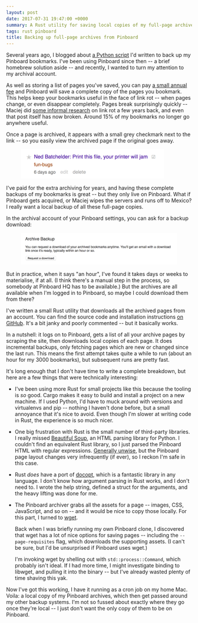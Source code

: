 ```yaml
---
layout: post
date: 2017-07-31 19:47:00 +0000
summary: A Rust utility for saving local copies of my full-page archives from Pinboard.
tags: rust pinboard
title: Backing up full-page archives from Pinboard
---
```


Several years ago, I blogged about [a Python script][python] I'd written to back up my Pinboard bookmarks.
I've been using Pinboard since then -- a brief homebrew solution aside -- and recently, I wanted to turn my attention to my archival account.

[python]: /2013/03/pinboard-backups

As well as storing a list of pages you've saved, you can pay [a small annual fee][upgrade] and Pinboard will save a complete copy of the pages you bookmark.
This helps keep your bookmarks useful in the face of link rot -- when pages change, or even disappear completely.
Pages break surprisingly quickly -- Maciej did [some informal research][link_rot] on link rot a few years back, and even that post itself has now broken.
Around 15% of my bookmarks no longer go anywhere useful.

[upgrade]: https://pinboard.in/upgrade/
[link_rot]: http://web.archive.org/web/20170707013231/https://blog.pinboard.in/2011/05/remembrance_of_links_past/

Once a page is archived, it appears with a small grey checkmark next to the link -- so you easily view the archived page if the original goes away.

<figure style="max-width: 388px;">
  <img src="/images/2017/pinboard_archive.png">
</figure>

I've paid for the extra archiving for years, and having these complete backups of my bookmarks is great -- but they only live on Pinboard.
What if Pinboard gets acquired, or Maciej wipes the servers and runs off to Mexico?
I really want a local backup of all these full-page copies.

<!-- summary -->

In the archival account of your Pinboard settings, you can ask for a backup download:

<figure style="max-width: 628px;">
  <img src="/images/2017/archive_backup.png">
</figure>

But in practice, when it says "an hour", I've found it takes days or weeks to materialise, if at all.
(I think there's a manual step in the process, so somebody at Pinboard&nbsp;HQ has to be available.)
But the archives are all available when I'm logged in to Pinboard, so maybe I could download them from there?

I've written a small Rust utility that downloads all the archived pages from an account.
You can find the source code and installation instructions [on GitHub][github].
It's a bit janky and poorly commented -- but it basically works.

[github]: https://github.com/alexwlchan/backup-pinboard

In a nutshell: it logs on to Pinboard, gets a list of all your archive pages by scraping the site, then downloads local copies of each page.
It does incremental backups, only fetching pages which are new or changed since the last run.
This means the first attempt takes quite a while to run (about an hour for my 3000&nbsp;bookmarks), but subsequent runs are pretty fast.

It's long enough that I don't have time to write a complete breakdown, but here are a few things that were technically interesting:

*   I've been using more Rust for small projects like this because the tooling is *so* good.
    Cargo makes it easy to build and install a project on a new machine.
    If I used Python, I'd have to muck around with versions and virtualenvs and pip -- nothing I haven't done before, but a small annoyance that it's nice to avoid.
    Even though I'm slower at writing code in Rust, the experience is so much nicer.

*   One big frustration with Rust is the small number of third-party libraries.
    I really missed [Beautiful Soup][soup], an HTML parsing library for Python.
    I couldn't find an equivalent Rust library, so I just parsed the Pinboard HTML with regular expressions.
    [Generally unwise][html], but the Pinboard page layout changes very infrequently (if ever), so I reckon I'm safe in this case.

*   Rust *does* have a port of [docopt][docopt], which is a fantastic library in any language.
    I don't know how argument parsing in Rust works, and I don't need to.
    I wrote the help string, defined a struct for the arguments, and the heavy lifting was done for me.

*   The Pinboard archiver grabs all the assets for a page -- images, CSS, JavaScript, and so on -- and it would be nice to copy those locally.
    For this part, I turned to [wget][wget].

    Back when I was briefly running my own Pinboard clone, I discovered that wget has a lot of nice options for saving pages -- including the `--page-requisites` flag, which downloads the supporting assets.
    (I can't be sure, but I'd be unsurprised if Pinboard uses wget.)

    I'm invoking wget by shelling out with `std::process::Command`, which probably isn't ideal.
    If I had more time, I might investigate binding to libwget, and pulling it into the binary -- but I've already wasted plenty of time shaving this yak.

[soup]: https://www.crummy.com/software/BeautifulSoup/
[html]: https://stackoverflow.com/a/1732454/1558022
[wget]: https://www.gnu.org/software/wget/
[docopt]: http://docopt.org/

Now I've got this working, I have it running as a cron job on my home Mac.
Voila: a local copy of my Pinboard archives, which then get passed around my other backup systems.
I'm not so fussed about exactly where they go once they're local -- I just don't want the only copy of them to be on Pinboard.
